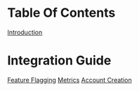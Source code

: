 # Table Of Contents
[Introduction](Introduction.md)

# Integration Guide
[Feature Flagging](Features.md)
[Metrics](Metrics.md)
[Account Creation](Account.md)
